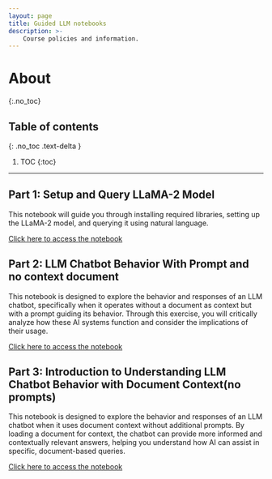 ```yaml
---
layout: page
title: Guided LLM notebooks
description: >-
    Course policies and information.
---
```


# About
{:.no_toc}

## Table of contents
{: .no_toc .text-delta }

1. TOC
{:toc}

---

## Part 1: Setup and Query LLaMA-2 Model

This notebook will guide you through installing required libraries, setting up the LLaMA-2 model, and querying it using natural language.

[Click here to access the notebook]()

## Part 2: LLM Chatbot Behavior With Prompt and no context document

This notebook is designed to explore the behavior and responses of an LLM chatbot, specifically when it operates without a document as context but with a prompt guiding its behavior. Through this exercise, you will critically analyze how these AI systems function and consider the implications of their usage.

[Click here to access the notebook]()

## Part 3: Introduction to Understanding LLM Chatbot Behavior with Document Context(no prompts)

This notebook is designed to explore the behavior and responses of an LLM chatbot when it uses document context without additional prompts. By loading a document for context, the chatbot can provide more informed and contextually relevant answers, helping you understand how AI can assist in specific, document-based queries.

[Click here to access the notebook]()
